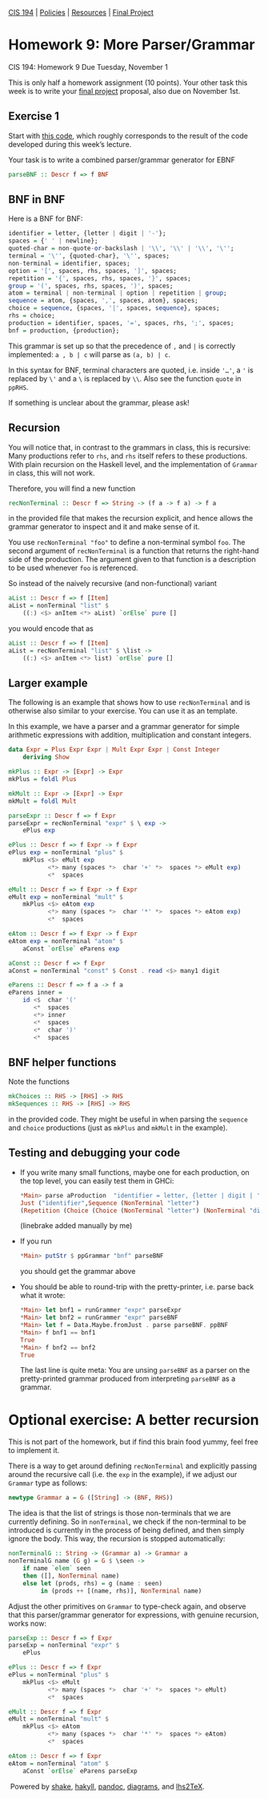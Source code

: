 [CIS 194](https://www.seas.upenn.edu/~cis194/fall16/index.html) | [Policies](https://www.seas.upenn.edu/~cis194/fall16/policies.html) | [Resources](https://www.seas.upenn.edu/~cis194/fall16/resources.html) | [Final Project](https://www.seas.upenn.edu/~cis194/fall16/final.html)

# Homework 9: More Parser/Grammar

CIS 194: Homework 9
 Due Tuesday, November 1

This is only half a homework assignment (10 points). Your other task this week is to write your [final project](http://cis.upenn.edu/~cis194/fall16/final.html) proposal, also due on November 1st.

## Exercise 1

Start with [this code](https://www.seas.upenn.edu/~cis194/fall16/hw/09-more-applicative.hs), which roughly corresponds to the result of the code developed during this week’s lecture.

Your task is to write a combined parser/grammar generator for EBNF

```haskell
parseBNF :: Descr f => f BNF
```

## BNF in BNF

Here is a BNF for BNF:

```haskell
identifier = letter, {letter | digit | '-'};
spaces = {' ' | newline};
quoted-char = non-quote-or-backslash | '\\', '\\' | '\\', '\'';
terminal = '\'', {quoted-char}, '\'', spaces;
non-terminal = identifier, spaces;
option = '[', spaces, rhs, spaces, ']', spaces;
repetition = '{', spaces, rhs, spaces, '}', spaces;
group = '(', spaces, rhs, spaces, ')', spaces;
atom = terminal | non-terminal | option | repetition | group;
sequence = atom, {spaces, ',', spaces, atom}, spaces;
choice = sequence, {spaces, '|', spaces, sequence}, spaces;
rhs = choice;
production = identifier, spaces, '=', spaces, rhs, ';', spaces;
bnf = production, {production};
```

This grammar is set up so that the precedence of `,` and `|` is correctly implemented: `a , b | c` will parse as `(a, b) | c`.

In this syntax for BNF, terminal characters are quoted, i.e. inside `'…'`, a `'` is replaced by `\'` and a `\` is replaced by `\\`. Also see the function `quote` in `ppRHS`.

If something is unclear about the grammar, please ask!

## Recursion

You will notice that, in contrast to the grammars in class, this is recursive: Many productions refer to `rhs`, and `rhs` itself refers to these productions. With plain recursion on the Haskell level, and the implementation of `Grammar` in class, this will not work.

Therefore, you will find a new function

```haskell
recNonTerminal :: Descr f => String -> (f a -> f a) -> f a
```

in the provided file that makes the recursion explicit, and hence  allows the grammar generator to inspect and it and make sense of it.

You use `recNonTerminal "foo"` to define a non-terminal symbol `foo`. The second argument of `recNonTerminal` is a function that returns the right-hand side of the production. The  argument given to that function is a description to be used whenever `foo` is referenced.

So instead of the naively recursive (and non-functional) variant

```haskell
aList :: Descr f => f [Item]
aList = nonTerminal "list" $
    ((:) <$> anItem <*> aList) `orElse` pure []
```

you would encode that as

```haskell
aList :: Descr f => f [Item]
aList = recNonTerminal "list" $ \list ->
    ((:) <$> anItem <*> list) `orElse` pure []
```

## Larger example

The following is an example that shows how to use `recNonTerminal` and is otherwise also similar to your exercise. You can use it as an template.

In this example, we have a parser and a grammar generator for simple  arithmetic expressions with addition, multiplication and constant  integers.

```haskell
data Expr = Plus Expr Expr | Mult Expr Expr | Const Integer
    deriving Show

mkPlus :: Expr -> [Expr] -> Expr
mkPlus = foldl Plus

mkMult :: Expr -> [Expr] -> Expr
mkMult = foldl Mult

parseExpr :: Descr f => f Expr
parseExpr = recNonTerminal "expr" $ \ exp ->
    ePlus exp

ePlus :: Descr f => f Expr -> f Expr
ePlus exp = nonTerminal "plus" $
    mkPlus <$> eMult exp
           <*> many (spaces *>  char '+' *>  spaces *> eMult exp)
           <*  spaces

eMult :: Descr f => f Expr -> f Expr
eMult exp = nonTerminal "mult" $
    mkPlus <$> eAtom exp
           <*> many (spaces *>  char '*' *>  spaces *> eAtom exp)
           <*  spaces

eAtom :: Descr f => f Expr -> f Expr
eAtom exp = nonTerminal "atom" $
    aConst `orElse` eParens exp

aConst :: Descr f => f Expr
aConst = nonTerminal "const" $ Const . read <$> many1 digit

eParens :: Descr f => f a -> f a
eParens inner =
    id <$  char '('
       <*  spaces
       <*> inner
       <*  spaces
       <*  char ')'
       <*  spaces
```

## BNF helper functions

Note the functions

```haskell
mkChoices :: RHS -> [RHS] -> RHS
mkSequences :: RHS -> [RHS] -> RHS
```

in the provided code. They might be useful in when parsing the `sequence` and `choice` productions (just as `mkPlus` and `mkMult` in the example).

## Testing and debugging your code

- If you write many small functions, maybe one for each production, on the top level, you can easily test them in GHCi:

  ```haskell
  *Main> parse aProduction  "identifier = letter, {letter | digit | '-'};"
  Just ("identifier",Sequence (NonTerminal "letter")
  (Repetition (Choice (Choice (NonTerminal "letter") (NonTerminal "digit")) (Terminal "-"))))
  ```

  (linebrake added manually by me)

- If you run

  ```haskell
  *Main> putStr $ ppGrammar "bnf" parseBNF
  ```

  you should get the grammar above

- You should be able to round-trip with the pretty-printer, i.e. parse back what it wrote:

  ```haskell
  *Main> let bnf1 = runGrammer "expr" parseExpr
  *Main> let bnf2 = runGrammer "expr" parseBNF
  *Main> let f = Data.Maybe.fromJust . parse parseBNF. ppBNF
  *Main> f bnf1 == bnf1
  True
  *Main> f bnf2 == bnf2
  True
  ```

  The last line is quite meta: You are unsing `parseBNF` as a parser on the pretty-printed grammar produced from interpreting `parseBNF` as a grammar.

# Optional exercise: A better recursion

This is not part of the homework, but if find this brain food yummy, feel free to implement it.

There is a way to get around defining `recNonTerminal` and explicitly passing around the recursive call (i.e. the `exp` in the example), if we adjust our `Grammar` type as follows:

```haskell
newtype Grammar a = G ([String] -> (BNF, RHS))
```

The idea is that the list of strings is those non-terminals that we are currently defining. So in `nonTerminal`, we check if the non-terminal to be introduced is currently in the  process of being defined, and then simply ignore the body. This way, the recursion is stopped automatically:

```haskell
nonTerminalG :: String -> (Grammar a) -> Grammar a
nonTerminalG name (G g) = G $ \seen ->
    if name `elem` seen
    then ([], NonTerminal name)
    else let (prods, rhs) = g (name : seen)
         in (prods ++ [(name, rhs)], NonTerminal name)
```

Adjust the other primitives on `Grammar` to type-check again, and observe that this parser/grammar generator for expressions, with genuine recursion, works now:

```haskell
parseExp :: Descr f => f Expr
parseExp = nonTerminal "expr" $
    ePlus

ePlus :: Descr f => f Expr
ePlus = nonTerminal "plus" $
    mkPlus <$> eMult
           <*> many (spaces *>  char '+' *>  spaces *> eMult)
           <*  spaces

eMult :: Descr f => f Expr
eMult = nonTerminal "mult" $
    mkPlus <$> eAtom
           <*> many (spaces *>  char '*' *>  spaces *> eAtom)
           <*  spaces

eAtom :: Descr f => f Expr
eAtom = nonTerminal "atom" $
    aConst `orElse` eParens parseExp
```

​      Powered      by [shake](http://community.haskell.org/~ndm/shake/),      [hakyll](http://jaspervdj.be/hakyll/index.html),      [pandoc](http://johnmacfarlane.net/pandoc/),      [diagrams](http://projects.haskell.org/diagrams),      and [lhs2TeX](http://www.andres-loeh.de/lhs2tex/).          

  